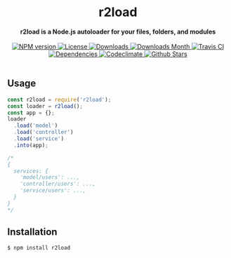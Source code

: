 <h1 align="center">r2load</h1>

<div align="center">
  <strong>r2load is a Node.js autoloader for your files, folders, and modules</strong>
</div>

<br />

<div align="center">
  <!-- NPM version -->
  <a href="https://npmjs.org/package/r2load" target="_blank">
    <img src="https://img.shields.io/npm/v/r2load.svg" alt="NPM version" />
  </a>
  <!-- License -->
  <a href="https://npmjs.org/package/r2load" target="_blank">
    <img src="https://img.shields.io/npm/l/r2load.svg" alt="License" />
  </a>
  <!-- Downloads -->
  <a href="https://npmjs.org/package/r2load" target="_blank">
    <img src="https://img.shields.io/npm/dt/r2load.svg" alt="Downloads" />
  </a>
  <!-- Downloads Month -->
  <a href="https://npmjs.org/package/r2load" target="_blank">
    <img src="https://img.shields.io/npm/dm/r2load.svg" alt="Downloads Month" />
  </a>
  <!-- Travis CI -->
  <a href="https://travis-ci.org/r2js/r2load" target="_blank">
    <img src="https://img.shields.io/travis/r2js/r2load.svg" alt="Travis CI" />
  </a>
  <!-- Dependencies -->
  <a href="https://david-dm.org/r2js/r2load" target="_blank">
    <img src="https://img.shields.io/david/r2js/r2load.svg" alt="Dependencies" />
  </a>
  <!-- Codeclimate -->
  <a href="https://codeclimate.com/github/r2js/r2load" target="_blank">
    <img src="https://img.shields.io/codeclimate/github/r2js/r2load.svg" alt="Codeclimate" />
  </a>
  <!-- Github Stars -->
  <a href="https://github.com/r2js/r2load" target="_blank">
    <img src="https://img.shields.io/github/stars/r2js/r2load.svg?label=%E2%98%85" alt="Github Stars" />
  </a>
</div>

<br />

## Usage

```js
const r2load = require('r2load');
const loader = r2load();
const app = {};
loader
  .load('model')
  .load('controller')
  .load('service')
  .into(app);

/*
{
  services: {
    'model/users': ...,
    'controller/users': ...,
    'service/users': ...,
  }
}
*/
```

## Installation

```bash
$ npm install r2load
```
